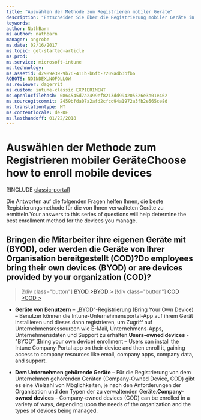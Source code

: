 ```yaml
---
title: "Auswählen der Methode zum Registrieren mobiler Geräte"
description: "Entscheiden Sie über die Registrierung mobiler Geräte in Intune durch Beantworten einiger einfacher Fragen"
keywords: 
author: NathBarn
ms.author: nathbarn
manager: angrobe
ms.date: 02/16/2017
ms.topic: get-started-article
ms.prod: 
ms.service: microsoft-intune
ms.technology: 
ms.assetid: d2989e39-9b76-411b-b6fb-7209adb3bfb6
ROBOTS: NOINDEX,NOFOLLOW
ms.reviewer: dagerrit
ms.custom: intune-classic EXPIERIMENT
ms.openlocfilehash: 0864545d7a2499ef8213dd994205526e3a01e462
ms.sourcegitcommit: 2459bfda07a2afd2cfcd94a1972a3fb2e565ce8d
ms.translationtype: HT
ms.contentlocale: de-DE
ms.lasthandoff: 01/22/2018
---
```

# <a name="choose-how-to-enroll-mobile-devices"></a><span data-ttu-id="cb5a9-103">Auswählen der Methode zum Registrieren mobiler Geräte</span><span class="sxs-lookup"><span data-stu-id="cb5a9-103">Choose how to enroll mobile devices</span></span>

[!INCLUDE [classic-portal](../includes/classic-portal.md)]

<span data-ttu-id="cb5a9-104">Die Antworten auf die folgenden Fragen helfen Ihnen, die beste Registrierungsmethode für die von Ihnen verwalteten Geräte zu ermitteln.</span><span class="sxs-lookup"><span data-stu-id="cb5a9-104">Your answers to this series of questions will help determine the best enrollment method for the devices you manage.</span></span>

## <a name="do-employees-bring-their-own-devices-byod-or-are-devices-provided-by-your-organization-cod"></a><span data-ttu-id="cb5a9-105">**Bringen die Mitarbeiter ihre eigenen Geräte mit (BYOD), oder werden die Geräte von Ihrer Organisation bereitgestellt (COD)?**</span><span class="sxs-lookup"><span data-stu-id="cb5a9-105">**Do employees bring their own devices (BYOD) or are devices provided by your organization (COD)?**</span></span>

> [!div class="button"]
> [<span data-ttu-id="cb5a9-106">BYOD ></span><span class="sxs-lookup"><span data-stu-id="cb5a9-106">BYOD ></span></span>](choose-how-to-enroll-devices2.md)
> [!div class="button"]
> [<span data-ttu-id="cb5a9-107">COD ></span><span class="sxs-lookup"><span data-stu-id="cb5a9-107">COD ></span></span>](choose-how-to-enroll-devices3.md)

- <span data-ttu-id="cb5a9-108">**Geräte von Benutzern** – „BYOD“-Registrierung (Bring Your Own Device) – Benutzer können die Intune-Unternehmensportal-App auf ihrem Gerät installieren und dieses dann registrieren, um Zugriff auf Unternehmensressourcen wie E-Mail, Unternehmens-Apps, Unternehmensdaten und Support zu erhalten.</span><span class="sxs-lookup"><span data-stu-id="cb5a9-108">**Users-owned devices** - "BYOD” (Bring your own device) enrollment – Users can install the Intune Company Portal app on their device and then enroll it, gaining access to company resources like email, company apps, company data, and support.</span></span>  

- <span data-ttu-id="cb5a9-109">**Dem Unternehmen gehörende Geräte** – Für die Registrierung von dem Unternehmen gehörenden Geräten (Company-Owned Device, COD) gibt es eine Vielzahl von Möglichkeiten, je nach den Anforderungen der Organisation und den Typen der zu verwaltenden Geräte.</span><span class="sxs-lookup"><span data-stu-id="cb5a9-109">**Company-owned devices** - Company-owned devices (COD) can be enrolled in a variety of ways, depending upon the needs of the organization and the types of devices being managed.</span></span>
